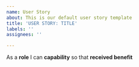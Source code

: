 ```yaml
---
name: User Story
about: This is our default user story template
title: 'USER STORY: TITLE'
labels: ''
assignees: ''

---
```


As a **role** I can **capability** so that **received benefit**

